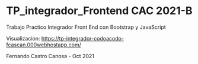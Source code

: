 # TP_integrador_Frontend CAC 2021-B          
Trabajo Practico Integrador Front End con Bootstrap y JavaScript   
     
Visualizacion: https://tp-integrador-codoacodo-fcascan.000webhostapp.com/
     
Fernando Castro Canosa - Oct 2021     
     
